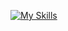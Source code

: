 
[![My Skills](https://skillicons.dev/icons?i=linux,arch,kali,bsd,js,html,css,c,java,python)](https://skillicons.dev)


<!---
oramirez13/oramirez13 is a ✨ special ✨ repository because its `README.md` (this file) appears on your GitHub profile.
You can click the Preview link to take a look at your changes.
--->
